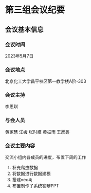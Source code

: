 # 第三组会议纪要
## 会议基本信息
### 会议时间
2023年5月7日
### 会议地点
北京化工大学昌平校区第一教学楼A阶-303
### 会议主持
李思琪
### 与会人员
黄家慧 江媛 张时祺 黄振雨 王彦鑫
### 会议主要内容
交流小组内各成员的进度，布置下周的工作
1. 补充爬虫数据
2. 将数据进行数据建模
3. 搭建neo4j
4. 布置制作子系统答辩PPT
